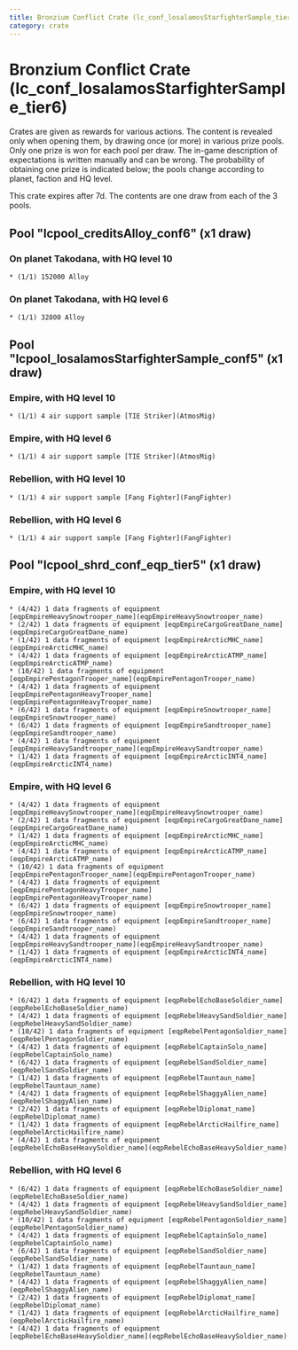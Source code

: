 ```yaml
---
title: Bronzium Conflict Crate (lc_conf_losalamosStarfighterSample_tier6)
category: crate
---
```


# Bronzium Conflict Crate (lc_conf_losalamosStarfighterSample_tier6)

Crates are given as rewards for various actions. The content is revealed only when opening them, by drawing once (or more) in various prize pools. Only one prize is won for each pool per draw. The in-game description of expectations is written manually and can be wrong. The probability of obtaining one prize is indicated below; the pools change according to planet, faction and HQ level.

This crate expires after 7d. The contents are one draw from each of the 3 pools.

## Pool "lcpool_creditsAlloy_conf6" (x1 draw)

### On planet Takodana, with HQ level 10

    * (1/1) 152000 Alloy

### On planet Takodana, with HQ level 6

    * (1/1) 32800 Alloy

## Pool "lcpool_losalamosStarfighterSample_conf5" (x1 draw)

### Empire, with HQ level 10

    * (1/1) 4 air support sample [TIE Striker](AtmosMig)

### Empire, with HQ level 6

    * (1/1) 4 air support sample [TIE Striker](AtmosMig)

### Rebellion, with HQ level 10

    * (1/1) 4 air support sample [Fang Fighter](FangFighter)

### Rebellion, with HQ level 6

    * (1/1) 4 air support sample [Fang Fighter](FangFighter)

## Pool "lcpool_shrd_conf_eqp_tier5" (x1 draw)

### Empire, with HQ level 10

    * (4/42) 1 data fragments of equipment [eqpEmpireHeavySnowtrooper_name](eqpEmpireHeavySnowtrooper_name)
    * (2/42) 1 data fragments of equipment [eqpEmpireCargoGreatDane_name](eqpEmpireCargoGreatDane_name)
    * (1/42) 1 data fragments of equipment [eqpEmpireArcticMHC_name](eqpEmpireArcticMHC_name)
    * (4/42) 1 data fragments of equipment [eqpEmpireArcticATMP_name](eqpEmpireArcticATMP_name)
    * (10/42) 1 data fragments of equipment [eqpEmpirePentagonTrooper_name](eqpEmpirePentagonTrooper_name)
    * (4/42) 1 data fragments of equipment [eqpEmpirePentagonHeavyTrooper_name](eqpEmpirePentagonHeavyTrooper_name)
    * (6/42) 1 data fragments of equipment [eqpEmpireSnowtrooper_name](eqpEmpireSnowtrooper_name)
    * (6/42) 1 data fragments of equipment [eqpEmpireSandtrooper_name](eqpEmpireSandtrooper_name)
    * (4/42) 1 data fragments of equipment [eqpEmpireHeavySandtrooper_name](eqpEmpireHeavySandtrooper_name)
    * (1/42) 1 data fragments of equipment [eqpEmpireArcticINT4_name](eqpEmpireArcticINT4_name)

### Empire, with HQ level 6

    * (4/42) 1 data fragments of equipment [eqpEmpireHeavySnowtrooper_name](eqpEmpireHeavySnowtrooper_name)
    * (2/42) 1 data fragments of equipment [eqpEmpireCargoGreatDane_name](eqpEmpireCargoGreatDane_name)
    * (1/42) 1 data fragments of equipment [eqpEmpireArcticMHC_name](eqpEmpireArcticMHC_name)
    * (4/42) 1 data fragments of equipment [eqpEmpireArcticATMP_name](eqpEmpireArcticATMP_name)
    * (10/42) 1 data fragments of equipment [eqpEmpirePentagonTrooper_name](eqpEmpirePentagonTrooper_name)
    * (4/42) 1 data fragments of equipment [eqpEmpirePentagonHeavyTrooper_name](eqpEmpirePentagonHeavyTrooper_name)
    * (6/42) 1 data fragments of equipment [eqpEmpireSnowtrooper_name](eqpEmpireSnowtrooper_name)
    * (6/42) 1 data fragments of equipment [eqpEmpireSandtrooper_name](eqpEmpireSandtrooper_name)
    * (4/42) 1 data fragments of equipment [eqpEmpireHeavySandtrooper_name](eqpEmpireHeavySandtrooper_name)
    * (1/42) 1 data fragments of equipment [eqpEmpireArcticINT4_name](eqpEmpireArcticINT4_name)

### Rebellion, with HQ level 10

    * (6/42) 1 data fragments of equipment [eqpRebelEchoBaseSoldier_name](eqpRebelEchoBaseSoldier_name)
    * (4/42) 1 data fragments of equipment [eqpRebelHeavySandSoldier_name](eqpRebelHeavySandSoldier_name)
    * (10/42) 1 data fragments of equipment [eqpRebelPentagonSoldier_name](eqpRebelPentagonSoldier_name)
    * (4/42) 1 data fragments of equipment [eqpRebelCaptainSolo_name](eqpRebelCaptainSolo_name)
    * (6/42) 1 data fragments of equipment [eqpRebelSandSoldier_name](eqpRebelSandSoldier_name)
    * (1/42) 1 data fragments of equipment [eqpRebelTauntaun_name](eqpRebelTauntaun_name)
    * (4/42) 1 data fragments of equipment [eqpRebelShaggyAlien_name](eqpRebelShaggyAlien_name)
    * (2/42) 1 data fragments of equipment [eqpRebelDiplomat_name](eqpRebelDiplomat_name)
    * (1/42) 1 data fragments of equipment [eqpRebelArcticHailfire_name](eqpRebelArcticHailfire_name)
    * (4/42) 1 data fragments of equipment [eqpRebelEchoBaseHeavySoldier_name](eqpRebelEchoBaseHeavySoldier_name)

### Rebellion, with HQ level 6

    * (6/42) 1 data fragments of equipment [eqpRebelEchoBaseSoldier_name](eqpRebelEchoBaseSoldier_name)
    * (4/42) 1 data fragments of equipment [eqpRebelHeavySandSoldier_name](eqpRebelHeavySandSoldier_name)
    * (10/42) 1 data fragments of equipment [eqpRebelPentagonSoldier_name](eqpRebelPentagonSoldier_name)
    * (4/42) 1 data fragments of equipment [eqpRebelCaptainSolo_name](eqpRebelCaptainSolo_name)
    * (6/42) 1 data fragments of equipment [eqpRebelSandSoldier_name](eqpRebelSandSoldier_name)
    * (1/42) 1 data fragments of equipment [eqpRebelTauntaun_name](eqpRebelTauntaun_name)
    * (4/42) 1 data fragments of equipment [eqpRebelShaggyAlien_name](eqpRebelShaggyAlien_name)
    * (2/42) 1 data fragments of equipment [eqpRebelDiplomat_name](eqpRebelDiplomat_name)
    * (1/42) 1 data fragments of equipment [eqpRebelArcticHailfire_name](eqpRebelArcticHailfire_name)
    * (4/42) 1 data fragments of equipment [eqpRebelEchoBaseHeavySoldier_name](eqpRebelEchoBaseHeavySoldier_name)